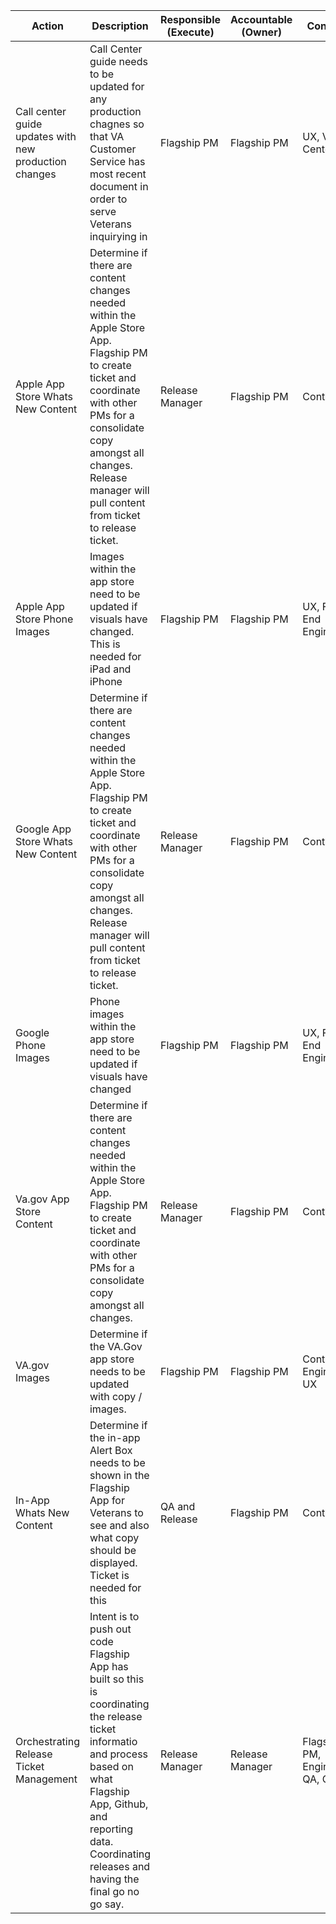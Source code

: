 | Action | Description | Responsible (Execute) | Accountable (Owner) | Consulted | Informed | Documentation |
| -------| ----------- | ----------- | ----------- | --------- | -------- | ------- | 
| Call center guide updates with new production changes | Call Center guide needs to be updated for any production chagnes so that VA Customer Service has most recent document in order to serve Veterans inquirying in | Flagship PM | Flagship PM | UX, VA Call Center | QA and Release | [Call Center Process doc](https://github.com/department-of-veterans-affairs/va.gov-team/tree/master/products/va-mobile-app/releases/Call%20Center%20Docs) |
| Apple App Store Whats New Content| Determine if there are content changes needed within the Apple Store App. Flagship PM to create ticket and coordinate with other PMs for a consolidate copy amongst all changes. Release manager will pull content from ticket to release ticket. | Release Manager | Flagship PM | Content | | [App Store Process doc](https://github.com/department-of-veterans-affairs/va.gov-team/tree/master/products/va-mobile-app/releases) |
| Apple App Store Phone Images | Images within the app store need to be updated if visuals have changed. This is needed for iPad and iPhone | Flagship PM | Flagship PM | UX, Front-End Engineering | QA and Release | [Images process doc](https://department-of-veterans-affairs.github.io/va-mobile-app/docs/Operations/Updating%20the%20App%20Stores/) |
| Google App Store Whats New Content | Determine if there are content changes needed within the Apple Store App. Flagship PM to create ticket and coordinate with other PMs for a consolidate copy amongst all changes.  Release manager will pull content from ticket to release ticket.| Release Manager | Flagship PM | Content | | [App Store Process doc](https://github.com/department-of-veterans-affairs/va.gov-team/tree/master/products/va-mobile-app/releases) |
| Google Phone Images | Phone images within the app store need to be updated if visuals have changed | Flagship PM | Flagship PM | UX, Front-End Engineering | QA and Release | [Images process doc](https://department-of-veterans-affairs.github.io/va-mobile-app/docs/Operations/Updating%20the%20App%20Stores/) |
| Va.gov App Store Content | Determine if there are content changes needed within the Apple Store App. Flagship PM to create ticket and coordinate with other PMs for a consolidate copy amongst all changes. | Release Manager | Flagship PM | Content | | [Va.gov App Store Doc ](https://github.com/department-of-veterans-affairs/va.gov-team/tree/master/products/va-mobile-app/VA.Gov%20App%20Store) |
| VA.gov Images | Determine if the VA.Gov app store needs to be updated with copy / images.  | Flagship PM | Flagship PM | Content, Engineering, UX | |  [Va.gov App Store Doc ](https://github.com/department-of-veterans-affairs/va.gov-team/tree/master/products/va-mobile-app/VA.Gov%20App%20Store) |
| In-App Whats New Content | Determine if the in-app Alert Box needs to be shown in the Flagship App for Veterans to see and also what copy should be displayed. Ticket is needed for this | QA and Release | Flagship PM | Content | | [Whats New Content Process Doc](https://github.com/department-of-veterans-affairs/va.gov-team/tree/master/products/va-mobile-app/releases)
| Orchestrating Release Ticket Management |  Intent is to push out code Flagship App has built so this is coordinating the release ticket informatio and process based on what Flagship App, Github, and reporting data. Coordinating releases and having the final go no go say. | Release Manager | Release Manager | Flagship PM,  Engineering, QA, Content  | Mobile Team | [Mobile App Release Proces](https://docs.google.com/document/d/1Ws-R12rEnekHmVVl23KQeiAYathlZsL5/edit#heading=h.6hlc2oouewhp) | 
